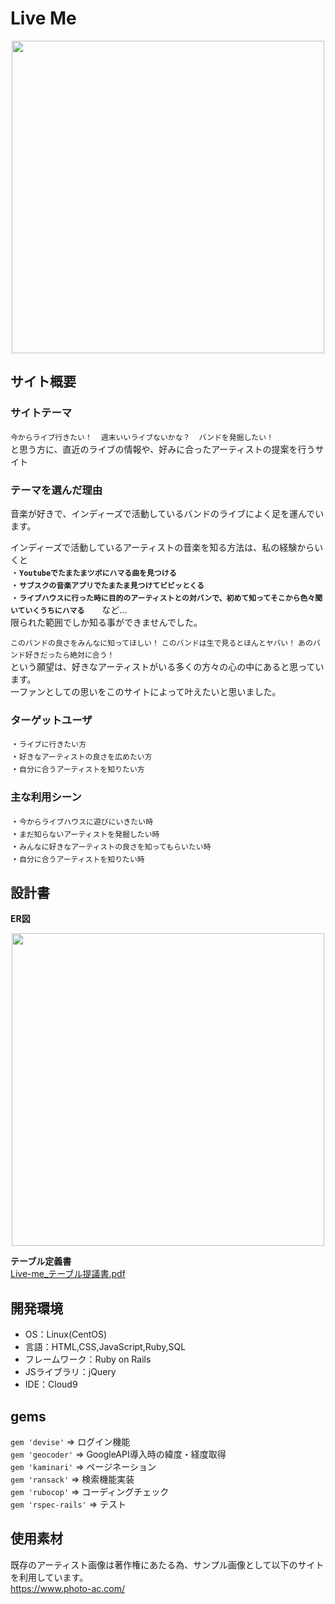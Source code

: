 # Live Me
<div align="center">
  <img src="https://user-images.githubusercontent.com/97089962/186897665-e9b2d8b4-a107-4e14-9bfd-a516d5426487.png" width="500x500">
</div>

## サイト概要

### サイトテーマ
`今からライブ行きたい！`　`週末いいライブないかな？`　`バンドを発掘したい！`<br>
と思う方に、直近のライブの情報や、好みに合ったアーティストの提案を行うサイト

### テーマを選んだ理由
音楽が好きで、インディーズで活動しているバンドのライブによく足を運んでいます。<br>

インディーズで活動しているアーティストの音楽を知る方法は、私の経験からいくと<br>
・**`Youtubeでたまたまツボにハマる曲を見つける`**<br>
・**`サブスクの音楽アプリでたまたま見つけてビビッとくる`**<br>
・**`ライブハウスに行った時に目的のアーティストとの対バンで、初めて知ってそこから色々聞いていくうちにハマる`**　　など...<br>
限られた範囲でしか知る事ができませんでした。

`このバンドの良さをみんなに知ってほしい！` `このバンドは生で見るとほんとヤバい！` `あのバンド好きだったら絶対に合う！`　<br>
という願望は、好きなアーティストがいる多くの方々の心の中にあると思っています。<br>
一ファンとしての思いをこのサイトによって叶えたいと思いました。


### ターゲットユーザ
・`ライブに行きたい方`<br>
・`好きなアーティストの良さを広めたい方`<br>
・`自分に合うアーティストを知りたい方`

### 主な利用シーン
・`今からライブハウスに遊びにいきたい時`<br>
・`まだ知らないアーティストを発掘したい時`<br>
・`みんなに好きなアーティストの良さを知ってもらいたい時`<br>
・`自分に合うアーティストを知りたい時`<br>

## 設計書
**ER図**
<div align="center">
  <img src="https://user-images.githubusercontent.com/97089962/185774105-ecace0d6-a33a-4946-8563-1f41865f8950.jpg" width="500x500">
</div> 

**テーブル定義書**<br>
[Live-me_テーブル提議書.pdf](https://github.com/yukiya0330/Live_me/files/9388368/Live-me_.2.pdf)

## 開発環境
- OS：Linux(CentOS)
- 言語：HTML,CSS,JavaScript,Ruby,SQL
- フレームワーク：Ruby on Rails
- JSライブラリ：jQuery
- IDE：Cloud9

## gems
`gem 'devise'`      => ログイン機能<br>
`gem 'geocoder'`    => GoogleAPI導入時の緯度・経度取得<br>
`gem 'kaminari'`    => ページネーション<br>
`gem 'ransack'`     => 検索機能実装<br>
`gem 'rubocop'`     => コーディングチェック<br>
`gem 'rspec-rails'` => テスト<br>

## 使用素材
既存のアーティスト画像は著作権にあたる為、サンプル画像として以下のサイトを利用しています。<br>
https://www.photo-ac.com/
